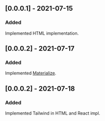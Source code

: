 ## [0.0.0.1] - 2021-07-15
### Added
Implemented HTML implementation.

## [0.0.0.2] - 2021-07-17
### Added
Implemented [Materialize](https://materializecss.com/).

## [0.0.0.2] - 2021-07-18
### Added
Implemented Tailwind in HTML and React impl.




<!-- guide https://keepachangelog.com/en/1.0.0/ -->